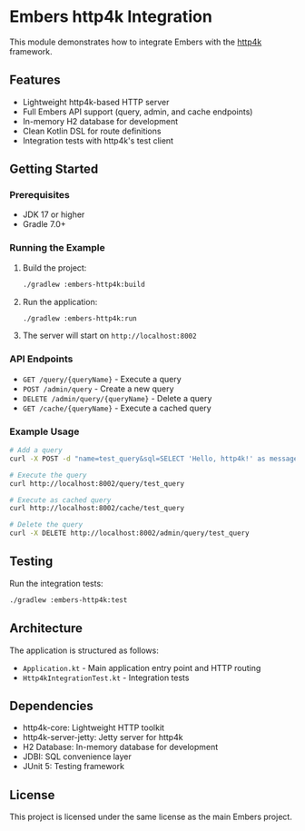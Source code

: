 # Embers http4k Integration

This module demonstrates how to integrate Embers with the [http4k](https://www.http4k.org/) framework.

## Features

- Lightweight http4k-based HTTP server
- Full Embers API support (query, admin, and cache endpoints)
- In-memory H2 database for development
- Clean Kotlin DSL for route definitions
- Integration tests with http4k's test client

## Getting Started

### Prerequisites

- JDK 17 or higher
- Gradle 7.0+

### Running the Example

1. Build the project:
   ```bash
   ./gradlew :embers-http4k:build
   ```

2. Run the application:
   ```bash
   ./gradlew :embers-http4k:run
   ```

3. The server will start on `http://localhost:8002`

### API Endpoints

- `GET /query/{queryName}` - Execute a query
- `POST /admin/query` - Create a new query
- `DELETE /admin/query/{queryName}` - Delete a query
- `GET /cache/{queryName}` - Execute a cached query

### Example Usage

```bash
# Add a query
curl -X POST -d "name=test_query&sql=SELECT 'Hello, http4k!' as message&description=Test" http://localhost:8002/admin/query

# Execute the query
curl http://localhost:8002/query/test_query

# Execute as cached query
curl http://localhost:8002/cache/test_query

# Delete the query
curl -X DELETE http://localhost:8002/admin/query/test_query
```

## Testing

Run the integration tests:

```bash
./gradlew :embers-http4k:test
```

## Architecture

The application is structured as follows:

- `Application.kt` - Main application entry point and HTTP routing
- `Http4kIntegrationTest.kt` - Integration tests

## Dependencies

- http4k-core: Lightweight HTTP toolkit
- http4k-server-jetty: Jetty server for http4k
- H2 Database: In-memory database for development
- JDBI: SQL convenience layer
- JUnit 5: Testing framework

## License

This project is licensed under the same license as the main Embers project.

